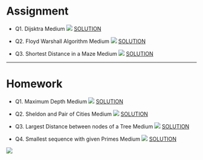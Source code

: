 # Assignment
 
- Q1. Dijsktra Medium [![](https://img.shields.io/badge/-MEDIUM-yellow)]() [SOLUTION](src/main/java/com/scaler/dsa/assignment/Dijsktra.java)

- Q2. Floyd Warshall Algorithm Medium [![](https://img.shields.io/badge/-MEDIUM-yellow)]() [SOLUTION](src/main/java/com/scaler/dsa/assignment/FloydWarshallAlgorithm.java)

- Q3. Shortest Distance in a Maze Medium [![](https://img.shields.io/badge/-MEDIUM-yellow)]() [SOLUTION](src/main/java/com/scaler/dsa/assignment/ShortestDistanceinaMaze.java)

*** 

# Homework

 
- Q1. Maximum Depth Medium [![](https://img.shields.io/badge/-MEDIUM-yellow)]() [SOLUTION](src/main/java/com/scaler/dsa/homework/MaximumDepth.java)

- Q2. Sheldon and Pair of Cities Medium [![](https://img.shields.io/badge/-MEDIUM-yellow)]() [SOLUTION](src/main/java/com/scaler/dsa/homework/SheldonandPairofCities.java)

- Q3. Largest Distance between nodes of a Tree Medium [![](https://img.shields.io/badge/-MEDIUM-yellow)]() [SOLUTION](src/main/java/com/scaler/dsa/homework/LargestDistancebetweennodesofaTree.java)

- Q4. Smallest sequence with given Primes Medium [![](https://img.shields.io/badge/-MEDIUM-yellow)]() [SOLUTION](src/main/java/com/scaler/dsa/homework/SmallestsequencewithgivenPrimes.java)

[![](https://img.shields.io/badge/github-blue?style=for-the-badge)](https://github.com/pashmash372)
